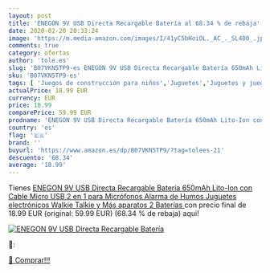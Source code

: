 ```yaml
---
layout: post
title: 'ENEGON 9V USB Directa Recargable Batería al 68.34 % de rebaja'
date: 2020-02-20 20:33:24
image: 'https://m.media-amazon.com/images/I/41yC5bHoiOL._AC_._SL400_.jpg'
comments: true
category: ofertas
author: 'tole.es'
slug: 'B07VKN5TP9-es ENEGON 9V USB Directa Recargable Batería 650mAh Lito-Ion...'
sku: 'B07VKN5TP9-es'
tags: [ 'Juegos de construcción para niños','Juguetes','Juguetes y juegos','juguetes', ]
actualPrice: 18.99 EUR
currency: EUR
price: 18.99
comparePrice: 59.99 EUR
prodname: 'ENEGON 9V USB Directa Recargable Batería 650mAh Lito-Ion con Cable Micro USB 2 en 1 para Micrófonos  Alarma de Humos  Juguetes electrónicos  Walkie Talkie y Más aparatos  2 Baterías '
country: 'es'
flag: '🇪🇸'
brand: ''
buyurl: 'https://www.amazon.es/dp/B07VKN5TP9/?tag=tolees-21'
descuento: '68.34'
average: '18.99'
---
```


Tienes [ENEGON 9V USB Directa Recargable Batería 650mAh Lito-Ion con Cable Micro USB 2 en 1 para Micrófonos  Alarma de Humos  Juguetes electrónicos  Walkie Talkie y Más aparatos  2 Baterías ](https://www.amazon.es/dp/B07VKN5TP9/?tag=tolees-21) con precio final de  18.99 EUR (original: 59.99 EUR) (68.34 %  de rebaja) aqui!

[![ENEGON 9V USB Directa Recargable Batería](https://m.media-amazon.com/images/I/41yC5bHoiOL._AC_._SL400_.jpg)](https://www.amazon.es/dp/B07VKN5TP9/?tag=tolees-21)

🔎:


[🛒 Comprar!!!](https://www.amazon.es/dp/B07VKN5TP9/?tag=tolees-21)
